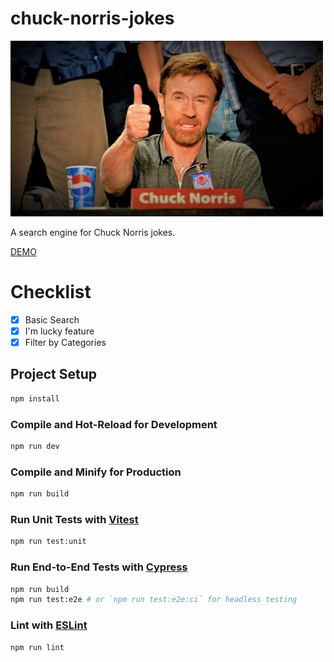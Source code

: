 # chuck-norris-jokes

<img src="https://github.com/lulumarquezzini/chuck-norris-jokes/blob/main/src/assets/chucknorrisapproves.jpg">

A search engine for Chuck Norris jokes.

[DEMO](https://cnorrisjokes.netlify.app/)

# Checklist

- [x] Basic Search
- [x] I'm lucky feature
- [x] Filter by Categories

## Project Setup

```sh
npm install
```

### Compile and Hot-Reload for Development

```sh
npm run dev
```

### Compile and Minify for Production

```sh
npm run build
```

### Run Unit Tests with [Vitest](https://vitest.dev/)

```sh
npm run test:unit
```

### Run End-to-End Tests with [Cypress](https://www.cypress.io/)

```sh
npm run build
npm run test:e2e # or `npm run test:e2e:ci` for headless testing
```

### Lint with [ESLint](https://eslint.org/)

```sh
npm run lint
```
